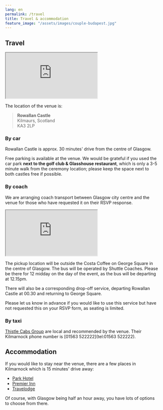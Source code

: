 ```yaml
---
lang: en
permalink: /travel
title: Travel & accommodation
feature_image: "/assets/images/couple-budapest.jpg"
---
```


## Travel
<div class="gmap">
<iframe src="https://www.google.com/maps/embed?pb=!1m18!1m12!1m3!1d2251.086030663549!2d-4.492310499999999!3d55.6527126!2m3!1f0!2f0!3f0!3m2!1i1024!2i768!4f13.1!3m3!1m2!1s0x4888330cb865039b%3A0xc4273055b6268fdd!2sRowallan%20Castle%2C%20Kilmaurs%2C%20Kilmarnock%20KA3%202LP!5e0!3m2!1sen!2suk!4v1739653205226!5m2!1sen!2suk" allowfullscreen="" loading="lazy" referrerpolicy="no-referrer-when-downgrade"></iframe>
</div>

The location of the venue is:

> **Rowallan Castle** <br >
> Kilmaurs, Scotland <br />
> KA3 2LP

### By car
Rowallan Castle is approx. 30 minutes' drive from the centre of Glasgow.

Free parking is available at the venue. We would be grateful if you used the car park
**next to the golf club & Glasshouse restaurant**, which is only a 3-5 minute walk from
the ceremony location; please keep the space next to both castles free if possible.

### By coach
We are arranging coach transport between Glasgow city centre and the venue for those who
have requested it on their RSVP response.

<div class="gmap">
<iframe src="https://www.google.com/maps/embed?pb=!1m17!1m12!1m3!1d559.7669023557736!2d-4.249487986438756!3d55.86149337525262!2m3!1f0!2f0!3f0!3m2!1i1024!2i768!4f13.1!3m2!1m1!2zNTXCsDUxJzQxLjgiTiA0wrAxNCc1OS42Ilc!5e0!3m2!1sen!2suk!4v1749304261415!5m2!1sen!2suk"
allowfullscreen="" loading="lazy" referrerpolicy="no-referrer-when-downgrade"></iframe>
</div>

The pickup location will be outside the Costa Coffee on George Square in the centre of
Glasgow. The bus will be operated by Shuttle Coaches. Please be there for 12 midday on
the day of the event, as the bus will be departing at 12.15pm.

There will also be a corresponding drop-off service, departing Rowallan Castle at
00.30 and returning to George Square.

Please let us know in advance if you would like to use this service but have not
requested this on your RSVP form, as seating is limited.

### By taxi
[Thistle Cabs Group](https://www.thistle-cabs.co.uk/) are local and recommended by the
venue. Their Kilmarnock phone number is [01563 522222](tel:01563 522222).


## Accommodation
If you would like to stay near the venue, there are a few places in Kilmarnock which is
15 minutes' drive away:
* [Park Hotel](https://theparkhotelayrshire.co.uk/)
* [Premier Inn](https://www.premierinn.com/gb/en/hotels/scotland/strathclyde/kilmarnock.html)
* [Travelodge](https://www.travelodge.co.uk/hotels/212/Kilmarnock-hotel)

Of course, with Glasgow being half an hour away, you have lots of options to choose from
there.
